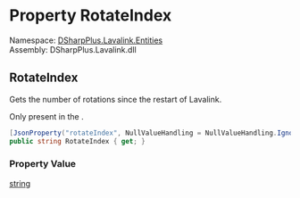 # Property RotateIndex

Namespace: [DSharpPlus.Lavalink.Entities](DSharpPlus.Lavalink.Entities.md)  
Assembly: DSharpPlus.Lavalink.dll

## <a id="DSharpPlus_Lavalink_Entities_LavalinkRouteStatusDetails_RotateIndex"></a>RotateIndex

Gets the number of rotations since the restart of Lavalink.
<p>Only present in the <xref href="DSharpPlus.Lavalink.LavalinkRoutePlannerType.RotatingIpRoutePlanner" data-throw-if-not-resolved="false"></xref>.</p>

```csharp
[JsonProperty("rotateIndex", NullValueHandling = NullValueHandling.Ignore)]
public string RotateIndex { get; }
```

### Property Value

[string](https://learn.microsoft.com/dotnet/api/system.string)

